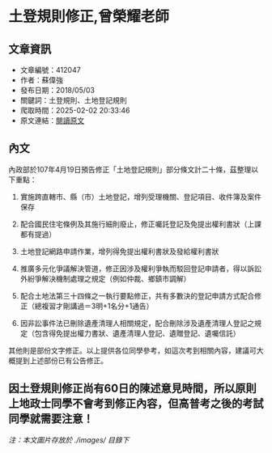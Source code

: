 # 土登規則修正,曾榮耀老師

## 文章資訊
- 文章編號：412047
- 作者：蘇偉強
- 發布日期：2018/05/03
- 關鍵詞：土登規則、土地登記規則
- 爬取時間：2025-02-02 20:33:46
- 原文連結：[閱讀原文](https://real-estate.get.com.tw/Columns/detail.aspx?no=412047)

## 內文
內政部於107年4月19日預告修正「土地登記規則」部分條文計二十條，茲整理以下重點：

1. 實施跨直轄市、縣（市）土地登記，增列受理機關、登記項目、收件簿及案件保存

2. 配合國民住宅條例及其施行細則廢止，修正囑託登記及免提出權利書狀（上課都有提過）

3. 土地登記網路申請作業，增列得免提出權利書狀及發給權利書狀

4. 推廣多元化爭議解決管道，修正因涉及權利爭執而駁回登記申請者，得以訴訟外紛爭解決機制處理之規定（例如仲裁、鄉鎮市調解）

5. 配合土地法第三十四條之一執行要點修正，共有多數決的登記申請方式配合修正（總複習才剛講過＝3明+1名分+1通告）

6. 因非訟事件法已刪除遺產清理人相關規定，配合刪除涉及遺產清理人登記之規定（包含得免提出權力書狀、遺產清理人登記、遺贈登記、遺囑信託）

其他則是部份文字修正。以上提供各位同學參考，如這次考到相關內容，建議可大概提到上述部份已有公告修正。

因土登規則修正尚有60日的陳述意見時間，所以原則上地政士同學不會考到修正內容，但高普考之後的考試同學就需要注意！
---
*注：本文圖片存放於 ./images/ 目錄下*
